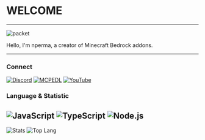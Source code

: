 # WELCOME
-----------------------

![packet](https://github.com/nperma/Example_Script/assets/129764133/f52f772f-8a9d-4a6d-a14e-c5045b2d74e3)

Hello, I'm nperma, a creator of Minecraft Bedrock addons.

----------------------

### Connect

[![Discord](https://img.shields.io/badge/Discord-7289DA?style=for-the-badge&logo=discord&logoColor=white)](https://discord.com/invite/8ferx5wyAB)
[![MCPEDL](https://img.shields.io/badge/MCPEDL-000000?style=for-the-badge&logo=minecraft&logoColor=white)](https://mcpedl.com/user/nperma/)
[![YouTube](https://img.shields.io/badge/YouTube-FF0000?style=for-the-badge&logo=youtube&logoColor=white)](https://www.youtube.com/user/Nperma)

### Language & Statistic
![JavaScript](https://img.shields.io/badge/JavaScript-F7DF1E?style=for-the-badge&logo=javascript&logoColor=black) ![TypeScript](https://img.shields.io/badge/TypeScript-007ACC?style=for-the-badge&logo=typescript&logoColor=white) ![Node.js](https://img.shields.io/badge/Node.js-43853D?style=for-the-badge&logo=node.js&logoColor=white)
---------------------------
![Stats](https://github-readme-stats.vercel.app/api?username=nperma&theme=transparent) ![Top Lang](https://github-readme-stats.vercel.app/api/top-langs/?username=nperma&layout=compact&theme=transparent)

